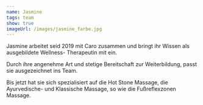 ```yaml
---
name: Jasmine
tags: team
show: true
imageUrl: /images/jasmine_farbe.jpg
---
```

Jasmine arbeitet seid 2019 mit Caro zusammen und bringt ihr Wissen als ausgebildete Wellness- Therapeutin mit ein.

Durch ihre angenehme Art und stetige Bereitschaft zur Weiterbildung, passt sie ausgezeichnet ins Team.

Bis jetzt hat sie sich spezialisiert auf die Hot Stone Massage, die Ayurvedische- und Klassische Massage, so wie die Fußreflexzonen Massage.
